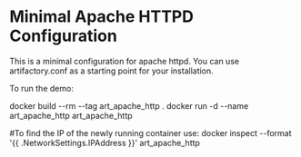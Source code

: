 Minimal Apache HTTPD Configuration
==================================

This is a minimal configuration for apache httpd.  You can use artifactory.conf as a starting point for your
installation.

To run the demo:

docker build --rm --tag art_apache_http .
docker run -d --name art_apache_http art_apache_http

#To find the IP of the newly running container use:
docker inspect --format '{{ .NetworkSettings.IPAddress }}' art_apache_http
